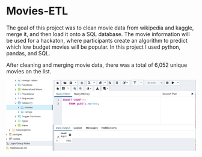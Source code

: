 # Movies-ETL

The goal of this project was to clean movie data from wikipedia and kaggle, merge it, and then load it onto a SQL database. The movie information will be used for a hackaton, where participants create an algorithm to predict which low budget movies will be popular. In this project I used python, pandas, and SQL. 

After cleaning and merging movie data, there was a total of 6,052 unique movies on the list.

![](Resources/movies_query.png)
